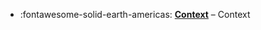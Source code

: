


<div class="grid cards" markdown>

- :fontawesome-solid-earth-americas: __[Context]__ – Context

</div>

  [Context]: context.md
